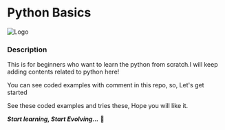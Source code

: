 # Python Basics

![Logo](https://media.giphy.com/media/3o6Ztb8w8H1ckNzVFS/giphy.gif)

<H3>Description</H3>


This is for beginners who want to learn the python from scratch.I will keep adding contents related to python here!

You can see coded examples with comment in this repo, so, Let's get started 

See these coded examples and tries these, Hope you will like it.

***Start learning, Start Evolving...*** 🤗


